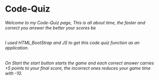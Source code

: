 # Code-Quiz

###### Welcome to my Code-Quiz page, This is all about time, the faster and correct you answer the better your scores be
###### I used HTML,BootStrap and JS to get this code quiz function as an application.
###### On Start the start button starts the game and each correct answer carries +5 points to your final score, the incorrect ones reduces your game time with -10.
